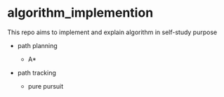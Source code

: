 # algorithm_implemention

This repo aims to implement and explain algorithm in self-study purpose

* path planning
    * A*

* path tracking
    * pure pursuit
